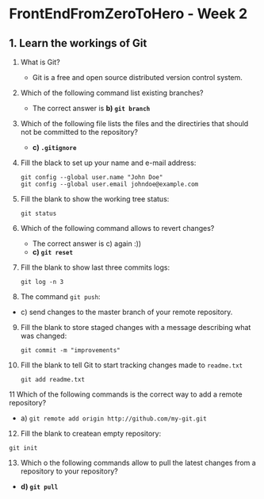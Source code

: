 # FrontEndFromZeroToHero - Week 2

## 1. Learn the workings of Git

1. What is Git? 

   * Git is a free and open source distributed version control system.
   
2. Which of the following command list existing branches?

    * The correct answer is **b) ``git branch``**
    
3. Which of the following file lists the files and the directiries that should not be committed to the repository?

    * **c) ``.gitignore``**

4. Fill the black to set up your name and e-mail address: 
  
    ```
    git config --global user.name "John Doe"
    git config --global user.email johndoe@example.com
    ```    

5. Fill the blank to show the working tree status:

    ```
    git status
    ```
    
6. Which of the following command allows to revert changes?

      * The correct answer is c) again :))
      * **c) ``git reset``**
   
7. Fill the blank to show last three commits logs:

   ```
   git log -n 3
   ```   
   
8.   The command ``git push``:
   
   * c) send changes to the master branch of your remote repository.
      
9. Fill the blank to store staged changes with a message describing what was changed:

   ```
   git commit -m "improvements"
   ```
   
10. Fill the blank to tell Git to start tracking changes made  to ``readme.txt``

     ```
     git add readme.txt
     ```   
   
11   Which of the following commands is the correct way to add a remote repository?

   * a) ``git remote add origin http://github.com/my-git.git``
  
12. Fill the blank to createan empty repository: 

   ```
   git init
   ```  
   
13. Which o the following commands allow to pull the latest changes from a repository to your repository?

   * **d) ``git pull``**   
